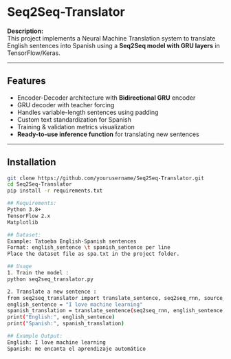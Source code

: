# Seq2Seq-Translator

**Description:**  
This project implements a Neural Machine Translation system to translate English sentences into Spanish using a **Seq2Seq model with GRU layers** in TensorFlow/Keras.

---

## Features
- Encoder-Decoder architecture with **Bidirectional GRU** encoder
- GRU decoder with teacher forcing
- Handles variable-length sentences using padding
- Custom text standardization for Spanish
- Training & validation metrics visualization
- **Ready-to-use inference function** for translating new sentences

---

## Installation

```bash
git clone https://github.com/yourusername/Seq2Seq-Translator.git
cd Seq2Seq-Translator
pip install -r requirements.txt

## Requirements:
Python 3.8+
TensorFlow 2.x
Matplotlib

## Dataset:
Example: Tatoeba English-Spanish sentences
Format: english_sentence \t spanish_sentence per line
Place the dataset file as spa.txt in the project folder.

## Usage
1. Train the model : 
python seq2seq_translator.py

2. Translate a new sentence :
from seq2seq_translator import translate_sentence, seq2seq_rnn, source_vectorizer, target_vectorizer
english_sentence = "I love machine learning"
spanish_translation = translate_sentence(seq2seq_rnn, english_sentence, source_vectorizer, target_vectorizer)
print("English:", english_sentence)
print("Spanish:", spanish_translation)

## Example Output:
English: I love machine learning
Spanish: me encanta el aprendizaje automático